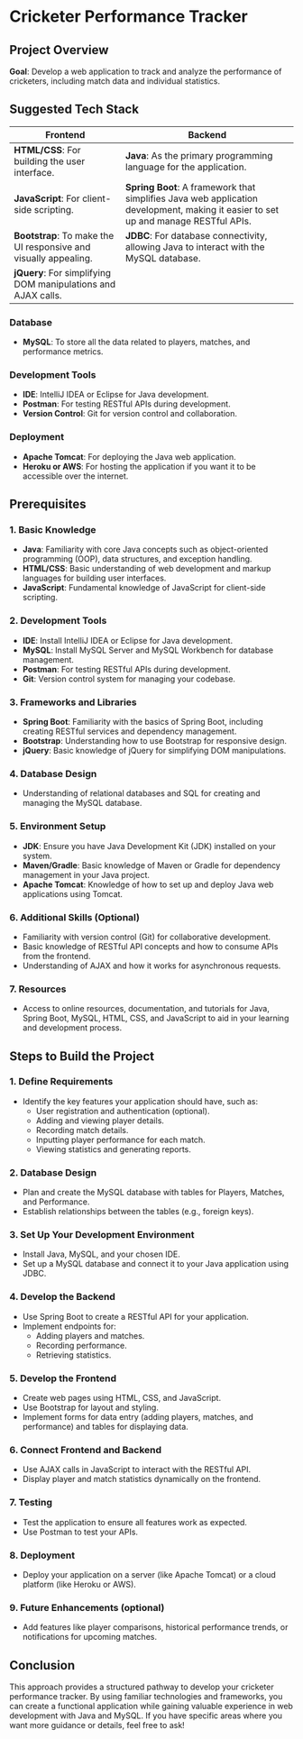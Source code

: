 # Cricketer Performance Tracker

## Project Overview

**Goal**: Develop a web application to track and analyze the performance of cricketers, including match data and individual statistics.

## Suggested Tech Stack

| **Frontend**          | **Backend**         |
|-----------------------|---------------------|
| **HTML/CSS**: For building the user interface. | **Java**: As the primary programming language for the application. |
| **JavaScript**: For client-side scripting. | **Spring Boot**: A framework that simplifies Java web application development, making it easier to set up and manage RESTful APIs. |
| **Bootstrap**: To make the UI responsive and visually appealing. | **JDBC**: For database connectivity, allowing Java to interact with the MySQL database. |
| **jQuery**: For simplifying DOM manipulations and AJAX calls. |                     |

### Database
- **MySQL**: To store all the data related to players, matches, and performance metrics.

### Development Tools
- **IDE**: IntelliJ IDEA or Eclipse for Java development.
- **Postman**: For testing RESTful APIs during development.
- **Version Control**: Git for version control and collaboration.

### Deployment
- **Apache Tomcat**: For deploying the Java web application.
- **Heroku or AWS**: For hosting the application if you want it to be accessible over the internet.

## Prerequisites

### 1. Basic Knowledge
- **Java**: Familiarity with core Java concepts such as object-oriented programming (OOP), data structures, and exception handling.
- **HTML/CSS**: Basic understanding of web development and markup languages for building user interfaces.
- **JavaScript**: Fundamental knowledge of JavaScript for client-side scripting.

### 2. Development Tools
- **IDE**: Install IntelliJ IDEA or Eclipse for Java development.
- **MySQL**: Install MySQL Server and MySQL Workbench for database management.
- **Postman**: For testing RESTful APIs during development.
- **Git**: Version control system for managing your codebase.

### 3. Frameworks and Libraries
- **Spring Boot**: Familiarity with the basics of Spring Boot, including creating RESTful services and dependency management.
- **Bootstrap**: Understanding how to use Bootstrap for responsive design.
- **jQuery**: Basic knowledge of jQuery for simplifying DOM manipulations.

### 4. Database Design
- Understanding of relational databases and SQL for creating and managing the MySQL database.

### 5. Environment Setup
- **JDK**: Ensure you have Java Development Kit (JDK) installed on your system.
- **Maven/Gradle**: Basic knowledge of Maven or Gradle for dependency management in your Java project.
- **Apache Tomcat**: Knowledge of how to set up and deploy Java web applications using Tomcat.

### 6. Additional Skills (Optional)
- Familiarity with version control (Git) for collaborative development.
- Basic knowledge of RESTful API concepts and how to consume APIs from the frontend.
- Understanding of AJAX and how it works for asynchronous requests.

### 7. Resources
- Access to online resources, documentation, and tutorials for Java, Spring Boot, MySQL, HTML, CSS, and JavaScript to aid in your learning and development process.

## Steps to Build the Project

### 1. Define Requirements
- Identify the key features your application should have, such as:
  - User registration and authentication (optional).
  - Adding and viewing player details.
  - Recording match details.
  - Inputting player performance for each match.
  - Viewing statistics and generating reports.

### 2. Database Design
- Plan and create the MySQL database with tables for Players, Matches, and Performance.
- Establish relationships between the tables (e.g., foreign keys).

### 3. Set Up Your Development Environment
- Install Java, MySQL, and your chosen IDE.
- Set up a MySQL database and connect it to your Java application using JDBC.

### 4. Develop the Backend
- Use Spring Boot to create a RESTful API for your application.
- Implement endpoints for:
  - Adding players and matches.
  - Recording performance.
  - Retrieving statistics.

### 5. Develop the Frontend
- Create web pages using HTML, CSS, and JavaScript.
- Use Bootstrap for layout and styling.
- Implement forms for data entry (adding players, matches, and performance) and tables for displaying data.

### 6. Connect Frontend and Backend
- Use AJAX calls in JavaScript to interact with the RESTful API.
- Display player and match statistics dynamically on the frontend.

### 7. Testing
- Test the application to ensure all features work as expected.
- Use Postman to test your APIs.

### 8. Deployment
- Deploy your application on a server (like Apache Tomcat) or a cloud platform (like Heroku or AWS).

### 9. Future Enhancements (optional)
- Add features like player comparisons, historical performance trends, or notifications for upcoming matches.

## Conclusion

This approach provides a structured pathway to develop your cricketer performance tracker. By using familiar technologies and frameworks, you can create a functional application while gaining valuable experience in web development with Java and MySQL. If you have specific areas where you want more guidance or details, feel free to ask!

